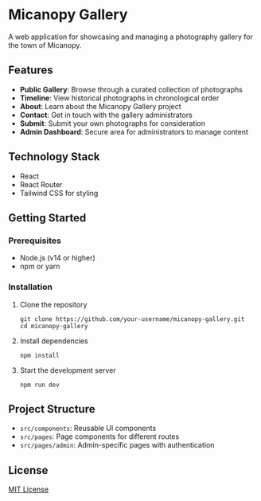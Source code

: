 # Micanopy Gallery

A web application for showcasing and managing a photography gallery for the town of Micanopy.

## Features

- **Public Gallery**: Browse through a curated collection of photographs
- **Timeline**: View historical photographs in chronological order
- **About**: Learn about the Micanopy Gallery project
- **Contact**: Get in touch with the gallery administrators
- **Submit**: Submit your own photographs for consideration
- **Admin Dashboard**: Secure area for administrators to manage content

## Technology Stack

- React
- React Router
- Tailwind CSS for styling

## Getting Started

### Prerequisites

- Node.js (v14 or higher)
- npm or yarn

### Installation

1. Clone the repository

   ```
   git clone https://github.com/your-username/micanopy-gallery.git
   cd micanopy-gallery
   ```

2. Install dependencies

   ```
   npm install
   ```

3. Start the development server
   ```
   npm run dev
   ```

## Project Structure

- `src/components`: Reusable UI components
- `src/pages`: Page components for different routes
- `src/pages/admin`: Admin-specific pages with authentication

## License

[MIT License](LICENSE)
